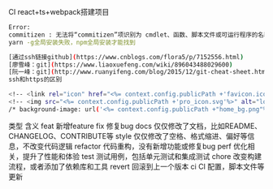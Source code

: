 CI react+ts+webpack搭建项目

```bash
Error:
commitizen : 无法将“commitizen”项识别为 cmdlet、函数、脚本文件或可运行程序的名称。
yarn -g全局安装失败，npm全局安装才能找到

[通过ssh链接github](https://www.cnblogs.com/flora5/p/7152556.html)
[廖雪峰：git](https://www.liaoxuefeng.com/wiki/896043488029600)
[阮一峰：git](http://www.ruanyifeng.com/blog/2015/12/git-cheat-sheet.html)
ssh和https的区别

<!-- <link rel="icon" href="<%= context.config.publicPath +'favicon.ico'%>" type="image/x-icon" /> -->
<!-- <img src="<%= context.config.publicPath +'pro_icon.svg'%>" alt="logo" width="256" /> -->
/* background-image: url('<%= context.config.publicPath +"home_bg.png"%>'); */

```


类型	含义
feat	新增feature
fix	修复bug
docs	仅仅修改了文档，比如README、CHANGELOG、CONTRIBUTE等
style	仅仅修改了空格、格式缩进、偏好等信息，不改变代码逻辑
refactor	代码重构，没有新增功能或修复bug
perf	优化相关，提升了性能和体验
test	测试用例，包括单元测试和集成测试
chore	改变构建流程，或者添加了依赖库和工具
revert	回滚到上一个版本
ci	CI 配置，脚本文件等更新